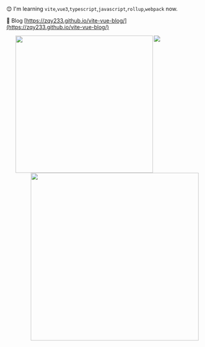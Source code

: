 😊 I'm learning `vite`,`vue3`,`typescript`,`javascript`,`rollup`,`webpack` now.

📝 Blog [https://zqy233.github.io/vite-vue-blog/](https://zqy233.github.io/vite-vue-blog/)
<ul>
 <p align="left">
  <img
    width="360px"
    align="left"
    src="https://github-readme-stats.vercel.app/api/top-langs/?username=zqy233&layout=compact"
  />
 </p>
 
 <p align="right">
  <img
    width="440px"
    align="right"
    src="https://github-readme-stats.vercel.app/api?username=zqy233&theme=prussian&show_icons=true&count_private=true"
  />
 </p>
 <p></p>
 </ul>
<img
  src="https://activity-graph.herokuapp.com/graph?username=zqy233&theme=xcode"
/>
